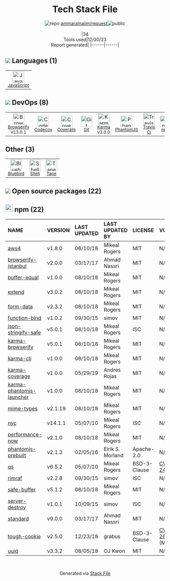 <!--
&lt;--- Readme.md Snippet without images Start ---&gt;
## Tech Stack
ammaralnajim/request is built on the following main stack:

- [Coveralls](https://coveralls.io/) – Code Coverage
- [Browserify](http://browserify.org/) – Front End Package Manager
- [JavaScript](https://developer.mozilla.org/en-US/docs/Web/JavaScript) – Languages
- [Karma](http://karma-runner.github.io/) – Browser Testing
- [PhantomJS](https://phantomjs.org/) – Headless Browsers
- [Codecov](https://codecov.io/) – Code Coverage
- [Shell](https://en.wikipedia.org/wiki/Shell_script) – Shells
- [Bluebird](https://github.com/petkaantonov/bluebird/) – Javascript Utilities & Libraries
- [Travis CI](http://travis-ci.com/) – Continuous Integration

Full tech stack [here](/techstack.md)

&lt;--- Readme.md Snippet without images End ---&gt;

&lt;--- Readme.md Snippet with images Start ---&gt;
## Tech Stack
ammaralnajim/request is built on the following main stack:

- <img width='25' height='25' src='https://img.stackshare.io/service/680/a43e4a04cb9f778842de43f95db59a14.png' alt='Coveralls'/> [Coveralls](https://coveralls.io/) – Code Coverage
- <img width='25' height='25' src='https://img.stackshare.io/service/849/9esmqty2.png' alt='Browserify'/> [Browserify](http://browserify.org/) – Front End Package Manager
- <img width='25' height='25' src='https://img.stackshare.io/service/1209/javascript.jpeg' alt='JavaScript'/> [JavaScript](https://developer.mozilla.org/en-US/docs/Web/JavaScript) – Languages
- <img width='25' height='25' src='https://img.stackshare.io/service/1420/TidYGd6a.png' alt='Karma'/> [Karma](http://karma-runner.github.io/) – Browser Testing
- <img width='25' height='25' src='https://img.stackshare.io/service/1832/phantomjs.png' alt='PhantomJS'/> [PhantomJS](https://phantomjs.org/) – Headless Browsers
- <img width='25' height='25' src='https://img.stackshare.io/service/2673/Codecov_Mark_Circle_Pink.png' alt='Codecov'/> [Codecov](https://codecov.io/) – Code Coverage
- <img width='25' height='25' src='https://img.stackshare.io/service/4631/default_c2062d40130562bdc836c13dbca02d318205a962.png' alt='Shell'/> [Shell](https://en.wikipedia.org/wiki/Shell_script) – Shells
- <img width='25' height='25' src='https://img.stackshare.io/service/11991/bb.png' alt='Bluebird'/> [Bluebird](https://github.com/petkaantonov/bluebird/) – Javascript Utilities & Libraries
- <img width='25' height='25' src='https://img.stackshare.io/service/460/Lu6cGu0z_400x400.png' alt='Travis CI'/> [Travis CI](http://travis-ci.com/) – Continuous Integration

Full tech stack [here](/techstack.md)

&lt;--- Readme.md Snippet with images End ---&gt;
-->
<div align="center">

# Tech Stack File
![](https://img.stackshare.io/repo.svg "repo") [ammaralnajim/request](https://github.com/ammaralnajim/request)![](https://img.stackshare.io/public_badge.svg "public")
<br/><br/>
|34<br/>Tools used|12/20/23 <br/>Report generated|
|------|------|
</div>

## <img src='https://img.stackshare.io/languages.svg'/> Languages (1)
<table><tr>
  <td align='center'>
  <img width='36' height='36' src='https://img.stackshare.io/service/1209/javascript.jpeg' alt='JavaScript'>
  <br>
  <sub><a href="https://developer.mozilla.org/en-US/docs/Web/JavaScript">JavaScript</a></sub>
  <br>
  <sub></sub>
</td>

</tr>
</table>

## <img src='https://img.stackshare.io/devops.svg'/> DevOps (8)
<table><tr>
  <td align='center'>
  <img width='36' height='36' src='https://img.stackshare.io/service/849/9esmqty2.png' alt='Browserify'>
  <br>
  <sub><a href="http://browserify.org/">Browserify</a></sub>
  <br>
  <sub>v13.0.1</sub>
</td>

<td align='center'>
  <img width='36' height='36' src='https://img.stackshare.io/service/2673/Codecov_Mark_Circle_Pink.png' alt='Codecov'>
  <br>
  <sub><a href="https://codecov.io/">Codecov</a></sub>
  <br>
  <sub></sub>
</td>

<td align='center'>
  <img width='36' height='36' src='https://img.stackshare.io/service/680/a43e4a04cb9f778842de43f95db59a14.png' alt='Coveralls'>
  <br>
  <sub><a href="https://coveralls.io/">Coveralls</a></sub>
  <br>
  <sub></sub>
</td>

<td align='center'>
  <img width='36' height='36' src='https://img.stackshare.io/service/1046/git.png' alt='Git'>
  <br>
  <sub><a href="http://git-scm.com/">Git</a></sub>
  <br>
  <sub></sub>
</td>

<td align='center'>
  <img width='36' height='36' src='https://img.stackshare.io/service/1420/TidYGd6a.png' alt='Karma'>
  <br>
  <sub><a href="http://karma-runner.github.io/">Karma</a></sub>
  <br>
  <sub>v3.0.0</sub>
</td>

<td align='center'>
  <img width='36' height='36' src='https://img.stackshare.io/service/1832/phantomjs.png' alt='PhantomJS'>
  <br>
  <sub><a href="https://phantomjs.org/">PhantomJS</a></sub>
  <br>
  <sub></sub>
</td>

<td align='center'>
  <img width='36' height='36' src='https://img.stackshare.io/service/460/Lu6cGu0z_400x400.png' alt='Travis CI'>
  <br>
  <sub><a href="http://travis-ci.com/">Travis CI</a></sub>
  <br>
  <sub></sub>
</td>

<td align='center'>
  <img width='36' height='36' src='https://img.stackshare.io/service/1120/lejvzrnlpb308aftn31u.png' alt='npm'>
  <br>
  <sub><a href="https://www.npmjs.com/">npm</a></sub>
  <br>
  <sub></sub>
</td>

</tr>
</table>

## Other (3)
<table><tr>
  <td align='center'>
  <img width='36' height='36' src='https://img.stackshare.io/service/11991/bb.png' alt='Bluebird'>
  <br>
  <sub><a href="https://github.com/petkaantonov/bluebird/">Bluebird</a></sub>
  <br>
  <sub></sub>
</td>

<td align='center'>
  <img width='36' height='36' src='https://img.stackshare.io/service/4631/default_c2062d40130562bdc836c13dbca02d318205a962.png' alt='Shell'>
  <br>
  <sub><a href="https://en.wikipedia.org/wiki/Shell_script">Shell</a></sub>
  <br>
  <sub></sub>
</td>

<td align='center'>
  <img width='36' height='36' src='https://img.stackshare.io/service/3722/lejvzrnlpb308aftn31u_normal.png' alt='Tape'>
  <br>
  <sub><a href="https://www.npmjs.com/package/tape">Tape</a></sub>
  <br>
  <sub></sub>
</td>

</tr>
</table>


## <img src='https://img.stackshare.io/group.svg' /> Open source packages (22)</h2>

## <img width='24' height='24' src='https://img.stackshare.io/service/1120/lejvzrnlpb308aftn31u.png'/> npm (22)

|NAME|VERSION|LAST UPDATED|LAST UPDATED BY|LICENSE|VULNERABILITIES|
|:------|:------|:------|:------|:------|:------|
|[aws4](https://www.npmjs.com/aws4)|v1.8.0|08/10/18|Mikeal Rogers |MIT|N/A|
|[browserify-istanbul](https://www.npmjs.com/browserify-istanbul)|v2.0.0|03/17/17|Ahmad Nassri |MIT|N/A|
|[buffer-equal](https://www.npmjs.com/buffer-equal)|v1.0.0|08/10/18|Mikeal Rogers |MIT|N/A|
|[extend](https://www.npmjs.com/extend)|v3.0.2|08/10/18|Mikeal Rogers |MIT|N/A|
|[form-data](https://www.npmjs.com/form-data)|v2.3.2|08/10/18|Mikeal Rogers |MIT|N/A|
|[function-bind](https://www.npmjs.com/function-bind)|v1.0.2|09/30/15|simov |MIT|N/A|
|[json-stringify-safe](https://www.npmjs.com/json-stringify-safe)|v5.0.1|08/10/18|Mikeal Rogers |ISC|N/A|
|[karma-browserify](https://www.npmjs.com/karma-browserify)|v5.0.1|08/10/18|Mikeal Rogers |MIT|N/A|
|[karma-cli](https://www.npmjs.com/karma-cli)|v1.0.0|08/10/18|Mikeal Rogers |MIT|N/A|
|[karma-coverage](https://www.npmjs.com/karma-coverage)|v1.0.0|05/29/19|Andres Rojas |MIT|N/A|
|[karma-phantomjs-launcher](https://www.npmjs.com/karma-phantomjs-launcher)|v1.0.0|08/10/18|Mikeal Rogers |MIT|N/A|
|[mime-types](https://www.npmjs.com/mime-types)|v2.1.19|08/10/18|Mikeal Rogers |MIT|N/A|
|[nyc](https://www.npmjs.com/nyc)|v14.1.1|05/07/10|Mikeal Rogers |ISC|N/A|
|[performance-now](https://www.npmjs.com/performance-now)|v2.1.0|08/10/18|Mikeal Rogers |MIT|N/A|
|[phantomjs-prebuilt](https://www.npmjs.com/phantomjs-prebuilt)|v2.1.3|02/05/16|Eirik S. Morland |Apache-2.0|N/A|
|[qs](https://www.npmjs.com/qs)|v6.5.2|05/07/10|Mikeal Rogers |BSD-3-Clause|[CVE-2022-24999](https://github.com/advisories/GHSA-hrpp-h998-j3pp) (High)|
|[rimraf](https://www.npmjs.com/rimraf)|v2.2.8|09/30/15|simov |ISC|N/A|
|[safe-buffer](https://www.npmjs.com/safe-buffer)|v5.1.2|08/10/18|Mikeal Rogers |MIT|N/A|
|[server-destroy](https://www.npmjs.com/server-destroy)|v1.0.1|10/09/15|simov |ISC|N/A|
|[standard](https://www.npmjs.com/standard)|v9.0.0|03/17/17|Ahmad Nassri |MIT|N/A|
|[tough-cookie](https://www.npmjs.com/tough-cookie)|v2.5.0|12/23/18|grabus |BSD-3-Clause|[CVE-2023-26136](https://github.com/advisories/GHSA-72xf-g2v4-qvf3) (Moderate)|
|[uuid](https://www.npmjs.com/uuid)|v3.3.2|08/05/18|OJ Kwon |MIT|N/A|

<br/>
<div align='center'>

Generated via [Stack File](https://github.com/marketplace/stack-file)
